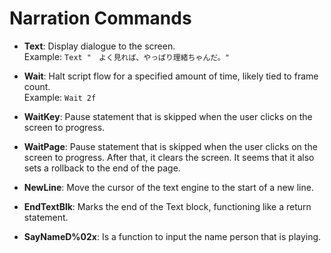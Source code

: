 # Narration Commands
- **Text**: Display dialogue to the screen.  
  Example: `Text "　よく見れば、やっぱり理緒ちゃんだ。"`

- **Wait**: Halt script flow for a specified amount of time, likely tied to frame count.  
  Example: `Wait 2f`

- **WaitKey**: Pause statement that is skipped when the user clicks on the screen to progress.

- **WaitPage**: Pause statement that is skipped when the user clicks on the screen to progress. After that, it clears the screen. It seems that it also sets a rollback to the end of the page.

- **NewLine**: Move the cursor of the text engine to the start of a new line.

- **EndTextBlk**: Marks the end of the Text block, functioning like a return statement.

- **SayNameD%02x**: Is a function to input the name person that is playing.